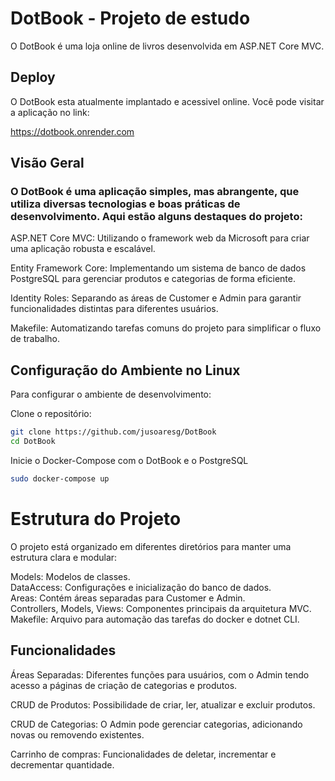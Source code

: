# DotBook - Projeto de estudo

O DotBook é uma loja online de livros desenvolvida em ASP.NET Core MVC.

## Deploy

O DotBook esta atualmente implantado e acessivel online. Você pode visitar a aplicação no link:

https://dotbook.onrender.com


## Visão Geral

### O DotBook é uma aplicação simples, mas abrangente, que utiliza diversas tecnologias e boas práticas de desenvolvimento. Aqui estão alguns destaques do projeto:

ASP.NET Core MVC: Utilizando o framework web da Microsoft para criar uma aplicação robusta e escalável.

Entity Framework Core: Implementando um sistema de banco de dados PostgreSQL para gerenciar produtos e categorias de forma eficiente.

Identity Roles: Separando as áreas de Customer e Admin para garantir funcionalidades distintas para diferentes usuários.

Makefile: Automatizando tarefas comuns do projeto para simplificar o fluxo de trabalho.

## Configuração do Ambiente no Linux
Para configurar o ambiente de desenvolvimento:

Clone o repositório:

```bash
git clone https://github.com/jusoaresg/DotBook
cd DotBook
```

Inicie o Docker-Compose com o DotBook e o PostgreSQL

```bash
sudo docker-compose up
```

# Estrutura do Projeto
O projeto está organizado em diferentes diretórios para manter uma estrutura clara e modular:

Models: Modelos de classes. <br/>
DataAccess: Configurações e inicialização do banco de dados. <br/>
Areas: Contém áreas separadas para Customer e Admin. <br/>
Controllers, Models, Views: Componentes principais da arquitetura MVC. <br/>
Makefile: Arquivo para automação das tarefas do docker e dotnet CLI. <br/>

## Funcionalidades
Áreas Separadas: Diferentes funções para usuários, com o Admin tendo acesso a páginas de criação de categorias e produtos.

CRUD de Produtos: Possibilidade de criar, ler, atualizar e excluir produtos.

CRUD de Categorias: O Admin pode gerenciar categorias, adicionando novas ou removendo existentes.

Carrinho de compras: Funcionalidades de deletar, incrementar e decrementar quantidade.